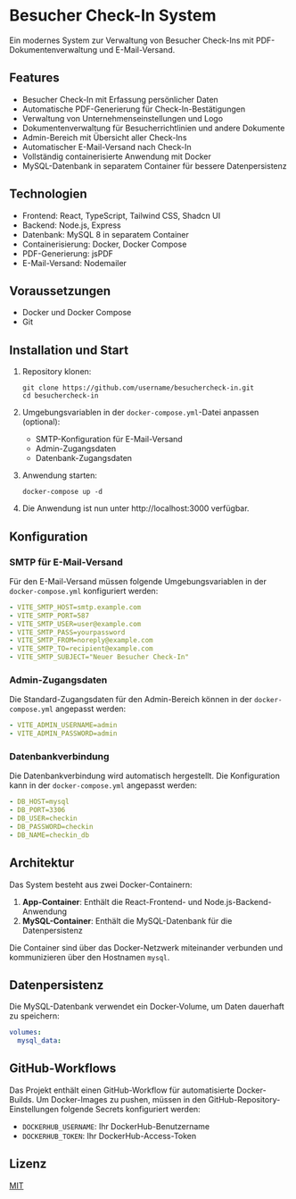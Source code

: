 
# Besucher Check-In System

Ein modernes System zur Verwaltung von Besucher Check-Ins mit PDF-Dokumentenverwaltung und E-Mail-Versand.

## Features

- Besucher Check-In mit Erfassung persönlicher Daten
- Automatische PDF-Generierung für Check-In-Bestätigungen
- Verwaltung von Unternehmenseinstellungen und Logo
- Dokumentenverwaltung für Besucherrichtlinien und andere Dokumente
- Admin-Bereich mit Übersicht aller Check-Ins
- Automatischer E-Mail-Versand nach Check-In
- Vollständig containerisierte Anwendung mit Docker
- MySQL-Datenbank in separatem Container für bessere Datenpersistenz

## Technologien

- Frontend: React, TypeScript, Tailwind CSS, Shadcn UI
- Backend: Node.js, Express
- Datenbank: MySQL 8 in separatem Container
- Containerisierung: Docker, Docker Compose
- PDF-Generierung: jsPDF
- E-Mail-Versand: Nodemailer

## Voraussetzungen

- Docker und Docker Compose
- Git

## Installation und Start

1. Repository klonen:
   ```
   git clone https://github.com/username/besuchercheck-in.git
   cd besuchercheck-in
   ```

2. Umgebungsvariablen in der `docker-compose.yml`-Datei anpassen (optional):
   - SMTP-Konfiguration für E-Mail-Versand
   - Admin-Zugangsdaten
   - Datenbank-Zugangsdaten

3. Anwendung starten:
   ```
   docker-compose up -d
   ```

4. Die Anwendung ist nun unter http://localhost:3000 verfügbar.

## Konfiguration

### SMTP für E-Mail-Versand

Für den E-Mail-Versand müssen folgende Umgebungsvariablen in der `docker-compose.yml` konfiguriert werden:

```yaml
- VITE_SMTP_HOST=smtp.example.com
- VITE_SMTP_PORT=587
- VITE_SMTP_USER=user@example.com
- VITE_SMTP_PASS=yourpassword
- VITE_SMTP_FROM=noreply@example.com
- VITE_SMTP_TO=recipient@example.com
- VITE_SMTP_SUBJECT="Neuer Besucher Check-In"
```

### Admin-Zugangsdaten

Die Standard-Zugangsdaten für den Admin-Bereich können in der `docker-compose.yml` angepasst werden:

```yaml
- VITE_ADMIN_USERNAME=admin
- VITE_ADMIN_PASSWORD=admin
```

### Datenbankverbindung

Die Datenbankverbindung wird automatisch hergestellt. Die Konfiguration kann in der `docker-compose.yml` angepasst werden:

```yaml
- DB_HOST=mysql
- DB_PORT=3306
- DB_USER=checkin
- DB_PASSWORD=checkin
- DB_NAME=checkin_db
```

## Architektur

Das System besteht aus zwei Docker-Containern:
1. **App-Container**: Enthält die React-Frontend- und Node.js-Backend-Anwendung
2. **MySQL-Container**: Enthält die MySQL-Datenbank für die Datenpersistenz

Die Container sind über das Docker-Netzwerk miteinander verbunden und kommunizieren über den Hostnamen `mysql`.

## Datenpersistenz

Die MySQL-Datenbank verwendet ein Docker-Volume, um Daten dauerhaft zu speichern:

```yaml
volumes:
  mysql_data:
```

## GitHub-Workflows

Das Projekt enthält einen GitHub-Workflow für automatisierte Docker-Builds. Um Docker-Images zu pushen, müssen in den GitHub-Repository-Einstellungen folgende Secrets konfiguriert werden:

- `DOCKERHUB_USERNAME`: Ihr DockerHub-Benutzername
- `DOCKERHUB_TOKEN`: Ihr DockerHub-Access-Token

## Lizenz

[MIT](LICENSE)
